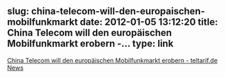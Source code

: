 slug: china-telecom-will-den-europaischen-mobilfunkmarkt
date: 2012-01-05 13:12:20
title: China Telecom will den europäischen Mobilfunkmarkt erobern -...
type: link
---

[China Telecom will den europäischen Mobilfunkmarkt erobern - teltarif.de News](http://www.teltarif.de/mobilfunk-uk-china-telecom-mvno-everything-everywhere/news/45173.html)
